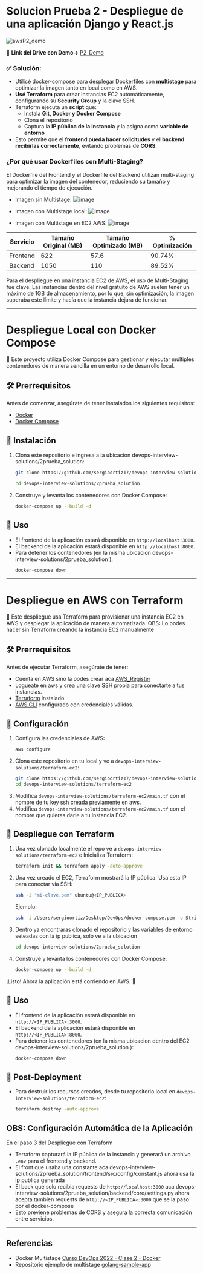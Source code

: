 # Solucion Prueba 2 - Despliegue de una aplicación Django y React.js

![awsP2_demo](https://github.com/user-attachments/assets/df272069-c47c-4f95-860b-8f24f84c8cb9)


🎥 **Link del Drive con Demo->**  [P2_Demo](https://drive.google.com/file/d/1pOTtSG3o77Xwe8CsJbKS6EoazKq1UI0K/view?usp=sharing)

### **✅ Solución:**  
- Utilicé docker-compose para desplegar Dockerfiles con **multistage** para optimizar la imagen tanto en local como en AWS.  
- **Usé Terraform** para crear instancias EC2 automáticamente, configurando su **Security Group** y la clave SSH.  
- Terraform ejecuta un **script** que:  
  -  Instala **Git, Docker y Docker Compose**  
  -  Clona el repositorio  
  -  Captura la **IP pública de la instancia** y la asigna como **variable de entorno**  
- Esto permite que el **frontend pueda hacer solicitudes** y el **backend recibirlas correctamente**, evitando problemas de **CORS**.

### ¿Por qué usar Dockerfiles con Multi-Staging?
El Dockerfile del Frontend y el Dockerfile del Backend utilizan multi-staging para optimizar la imagen del contenedor, reduciendo su tamaño y mejorando el tiempo de ejecución.

- Imagen sin Multistage:
![image](https://github.com/user-attachments/assets/9bc06a41-3647-4004-99ae-91e1ea58ce1e)

- Imagen con Multistage local:
![image](https://github.com/user-attachments/assets/44351398-e4df-4635-b5bd-b1c6603ee611)
- Imagen con Multistage en EC2 AWS:
![image](https://github.com/user-attachments/assets/fe66bf78-33cc-4de4-b639-8bf0ec5fcebf)


| Servicio  | Tamaño Original (MB) | Tamaño Optimizado (MB) | % Optimización |
|-----------|----------------------|------------------------|----------------|
| Frontend  | 622                  | 57.6                   | 90.74%         |
| Backend   | 1050                 | 110                    | 89.52%         |

Para el despliegue en una instancia EC2 de AWS, el uso de Multi-Staging fue clave. Las instancias dentro del nivel gratuito de AWS suelen tener un máximo de 1GB de almacenamiento, por lo que, sin optimización, la imagen superaba este límite y hacía que la instancia dejara de funcionar.

---

#  Despliegue Local con Docker Compose
📌 Este proyecto utiliza Docker Compose para gestionar y ejecutar múltiples contenedores de manera sencilla en un entorno de desarrollo local.

## 🛠 Prerrequisitos
Antes de comenzar, asegúrate de tener instalados los siguientes requisitos:
- [Docker](https://docs.docker.com/get-docker/)
- [Docker Compose](https://docs.docker.com/compose/install/)

## 🚀 Instalación
1. Clona este repositorio e ingresa a la ubicacion devops-interview-solutions/2prueba_solution:
   ```bash
   git clone https://github.com/sergioortiz17/devops-interview-solutions.git
   ```
   ```bash
   cd devops-interview-solutions/2prueba_solution
   ```
2. Construye y levanta los contenedores con Docker Compose:
   ```bash
   docker-compose up --build -d
   ```

## 📌 Uso
- El frontend de la aplicación estará disponible en `http://localhost:3000`.
- El backend de la aplicación estará disponible en `http://localhost:8000`.
- Para detener los contenedores (en la misma ubicacion devops-interview-solutions/2prueba_solution ):
  ```bash
  docker-compose down
  ```
---

# Despliegue en AWS con Terraform
📌 Este despliegue usa Terraform para provisionar una instancia EC2 en AWS y desplegar la aplicación de manera automatizada.
OBS: Lo podes hacer sin Terraform creando la instancia EC2 manualmente

## 🛠 Prerrequisitos
Antes de ejecutar Terraform, asegúrate de tener:
- Cuenta en AWS sino la podes crear aca [AWS_Register](https://signin.aws.amazon.com/signup?request_type=register)
- Logueate en aws y crea una clave SSH propia para conectarte a tus instancias.
- [Terraform](https://developer.hashicorp.com/terraform/downloads) instalado.
- [AWS CLI](https://aws.amazon.com/cli/) configurado con credenciales válidas.

## 🔧 Configuración
1. Configura las credenciales de AWS:
   ```bash
   aws configure
   ```
2. Clona este repositorio en tu local y ve a `devops-interview-solutions/terraform-ec2`:
   ```bash
   git clone https://github.com/sergioortiz17/devops-interview-solutions.git
   cd devops-interview-solutions/terraform-ec2
   ```
3. Modifica `devops-interview-solutions/terraform-ec2/main.tf` con el nombre de tu key ssh creada previamente en aws.
4. Modifica `devops-interview-solutions/terraform-ec2/main.tf` con el nombre que quieras darle a tu instancia EC2.

## 🚀 Despliegue con Terraform
1. Una vez clonado localmente el repo ve a `devops-interview-solutions/terraform-ec2` e Inicializa Terraform:
   ```bash
   terraform init && terraform apply -auto-approve
   ```
2. Una vez creado el EC2, Terraform mostrará la IP pública. Usa esta IP para conectar vía SSH:
   ```bash
   ssh -i "mi-clave.pem" ubuntu@<IP_PUBLICA>
   ```
   Ejemplo:
   ```bash
   ssh -i /Users/sergioortiz/Desktop/DevOps/docker-compose.pem -o StrictHostKeyChecking=no ec2-user@107.22.81.78
   ```
3. Dentro ya encontraras clonado el repositorio y las variables de entorno seteadas con la ip publica, solo ve a la ubicacion
      ```bash
   cd devops-interview-solutions/2prueba_solution
   ```
4. Construye y levanta los contenedores con Docker Compose:
   ```bash
   docker-compose up --build -d
   ```
¡Listo! Ahora la aplicación está corriendo en AWS. 🚀

## 📌 Uso
- El frontend de la aplicación estará disponible en `http://<IP_PUBLICA>:3000`.
- El backend de la aplicación estará disponible en `http://<IP_PUBLICA>:8000`.
- Para detener los contenedores (en la misma ubicacion dentro del EC2 devops-interview-solutions/2prueba_solution ):
  ```bash
  docker-compose down
  ```
## 📌 Post-Deployment
- Para destruir los recursos creados, desde tu repositorio local en `devops-interview-solutions/terraform-ec2`:
  ```bash
  terraform destroy -auto-approve
  ```
## OBS: Configuración Automática de la Aplicación 
En el paso 3 del Despliegue con Terraform
- Terraform capturará la IP pública de la instancia y generará un archivo `.env` para el frontend y backend.
- El front que usaba una constante aca devops-interview-solutions/2prueba_solution/frontend/src/config/constant.js ahora usa la ip publica generada
- El back que solo recibia requests de  `http://localhost:3000` aca devops-interview-solutions/2prueba_solution/backend/core/settings.py ahora acepta tambien requests de `http://<IP_PUBLICA>:3000` que se la paso por el docker-compose
- Esto previene problemas de CORS y asegura la correcta comunicación entre servicios.


---
## Referencias 
- Docker Multistage [Curso DevOps 2022 - Clase 2 - Docker](https://youtu.be/EkJXacEKNpA?t=5829)
- Repositorio ejemplo de multistage [golang-sample-app](https://github.com/codefresh-contrib/golang-sample-app/blob/master/Dockerfile.multistage)
